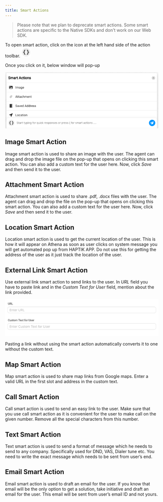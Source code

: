 ```yaml
---
title: Smart Actions
---
```


> Please note that we plan to deprecate smart actions. Some smart actions are specific to the Native SDKs and don't work on our Web SDK.

To open smart action, click on the icon at the left hand side of the action toolbar.
![](assets/smart_action_button.png)

Once you click on it, below window will pop-up

![](assets/smart_action_open.png)

## Image Smart Action

Image smart action is used to share an image with the user. The agent can drag and drop the image file on the pop-up that opens on clicking this smart action. You can also add a custom text for the user here. Now, click *Save* and then send it to the user.

## Attachment Smart Action

Attachment smart action is used to share .pdf, .docx files with the user. The agent can drag and drop the file on the pop-up that opens on clicking this smart action. You can also add a custom text for the user here. Now, click *Save* and then send it to the user.

## Location Smart Action

Location smart action is used to get the current location of the user. This is how it will appear on Athena as soon as user clicks on system message you will get automated pop up from HAPTIK APP. Do not use this for getting the address of the user as it just track the location of the user.

## External Link Smart Action

Use external link smart action to send links to the user. In *URL* field you have to paste link and in the *Custom Text for User* field, mention about the link provided.

![](assets/external_link_action.png)

Pasting a link without using the smart action automatically converts it to one without the custom text.

## Map Smart Action

Map smart action is used to share map links from Google maps. Enter a valid URL in the first slot and address in the custom text.

## Call Smart Action

Call smart action is used to send an easy link to the user. Make sure that you use call smart action as it is convenient for the user to make call on the given number. Remove all the special characters from this number.

## Text Smart Action

Text smart action is used to send a format of message which he needs to send to any company. Specifically used for DND, VAS, Dialer tune etc. You need to write the exact message which needs to be sent from user’s end.

## Email Smart Action

Email smart action is used to draft an email for the user. If you know that email will be the only option to get a solution, take initiative and draft an email for the user. This email will be sent from user’s email ID and not yours.
